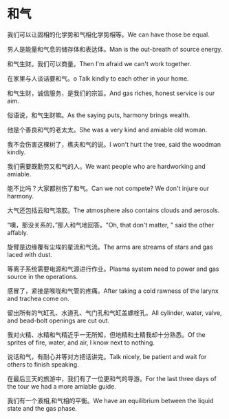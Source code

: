 # 和气

<p><span class="chinese">我们可以让固相的化学势和气相化学势相等。</span><span class="english">We can have those be equal.</span></p>

<p><span class="chinese">男人是能量和气息的储存体和表达体。</span><span class="english">Man is the out-breath of source energy.</span></p>

<p><span class="chinese">和气生财。我们可以商量。</span><span class="english">Then I'm afraid we can't work together.</span></p>

<p><span class="chinese">在家里与人谈话要和气。</span><span class="english">o Talk kindly to each other in your home.</span></p>

<p><span class="chinese">和气生财，诚信服务，是我们的宗旨。</span><span class="english">And gas riches, honest service is our aim.</span></p>

<p><span class="chinese">俗语说，和气生财嘛。</span><span class="english">As the saying puts, harmony brings wealth.</span></p>

<p><span class="chinese">他是个善良和气的老太太。</span><span class="english">She was a very kind and amiable old woman.</span></p>

<p><span class="chinese">我不会伤害这棵树了，樵夫和气的说。</span><span class="english">I won't hurt the tree, said the woodman kindly.</span></p>

<p><span class="chinese">我们需要既勤劳又和气的人。</span><span class="english">We want people who are hardworking and amiable.</span></p>

<p><span class="chinese">能不比吗？大家都别伤了和气。</span><span class="english">Can we not compete? We don't injure our harmony.</span></p>

<p><span class="chinese">大气还包括云和气溶胶。</span><span class="english">The atmosphere also contains clouds and aerosols.</span></p>

<p><span class="chinese">“噢，那没关系的，”那人和气地回答。</span><span class="english">"Oh, that don't matter, " said the other affably.</span></p>

<p><span class="chinese">旋臂是边缘覆有尘埃的星流和气流。</span><span class="english">The arms are streams of stars and gas laced with dust.</span></p>

<p><span class="chinese">等离子系统需要电源和气源进行作业。</span><span class="english">Plasma system need to power and gas source in the operations.</span></p>

<p><span class="chinese">感冒了，紧接是喉咙和气管的疼痛。</span><span class="english">After taking a cold rawness of the larynx and trachea come on.</span></p>

<p><span class="chinese">留出所有的气缸孔、水道孔、气门孔和气缸盖螺栓孔。</span><span class="english">All cylinder, water, valve, and bead-bolt openings are cut out.</span></p>

<p><span class="chinese">我对火精、水精和气精近乎一无所知，但地精和土精我却十分熟悉。</span><span class="english">Of the sprites of fire, water, and air, I know next to nothing.</span></p>

<p><span class="chinese">说话和气，有耐心并等对方把话讲完。</span><span class="english">Talk nicely, be patient and wait for others to finish speaking.</span></p>

<p><span class="chinese">在最后三天的旅游中，我们有了一位更和气的导游。</span><span class="english">For the last three days of the tour we had a more amiable guide.</span></p>

<p><span class="chinese">我们有一个液相,和气相的平衡。</span><span class="english">We have an equilibrium between the liquid state and the gas phase.</span></p>

